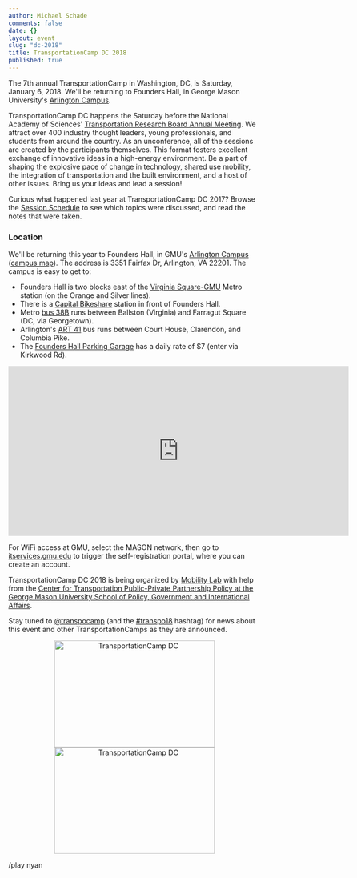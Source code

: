 ```yaml
---
author: Michael Schade
comments: false
date: {}
layout: event
slug: "dc-2018"
title: TransportationCamp DC 2018
published: true
---
```

The 7th annual TransportationCamp in Washington, DC, is Saturday, January 6, 2018.
We'll be returning to Founders Hall, in George Mason University's [Arlington Campus](http://arlington.gmu.edu/).

TransportationCamp DC happens the Saturday before the National Academy of Sciences' [Transportation Research Board Annual Meeting](http://www.trb.org/AnnualMeeting/). We
attract over 400 industry thought leaders, young professionals, and students from around the country.
As an unconference, all of the sessions are created by the participants themselves.
This format fosters excellent exchange of innovative ideas in a high-energy environment.
Be a part of shaping the explosive pace of change in technology, shared use mobility, the integration of transportation and the built environment, and a host of other issues.
Bring us your ideas and lead a session!

Curious what happened last year at TransportationCamp DC 2017? Browse the [Session Schedule](https://paper.dropbox.com/doc/The-Wall-ubKkXAwGVaQl9irNm61hz) to see which topics were discussed,
and read the notes that were taken.

### Location

We'll be returning this year to Founders Hall, in GMU's [Arlington Campus](http://arlington.gmu.edu/) ([campus map](http://info.gmu.edu/Maps/ArlingtonMap15.pdf)).
The address is 3351 Fairfax Dr, Arlington, VA 22201. The campus is easy to get to:

  * Founders Hall is two blocks east of the [Virginia Square-GMU](http://www.wmata.com/rail/station_detail.cfm?station_id=98) Metro station (on the Orange and Silver lines).
  * There is a [Capital Bikeshare](http://www.capitalbikeshare.com/) station in front of Founders Hall.
  * Metro [bus 38B](http://www.wmata.com/bus/timetables/view.cfm?line=12) runs between Ballston (Virginia) and Farragut Square (DC, via Georgetown).
  * Arlington's [ART 41](http://www.arlingtontransit.com/pages/routes/art-41/) bus runs between Court House, Clarendon, and Columbia Pike.
  * The [Founders Hall Parking Garage](http://parking.gmu.edu/arlingtoncampusparking.html)
  has a daily rate of $7 (enter via Kirkwood Rd).

<iframe align="center" src="https://www.google.com/maps/embed?pb=!1m18!1m12!1m3!1d1552.8558231973786!2d-77.10089523808!3d38.88483864213981!2m3!1f0!2f0!3f0!3m2!1i1024!2i768!4f13.1!3m3!1m2!1s0x89b7b6828ba038d9%3A0xdc8b8bb98b169604!2sGeorge+Mason+University-Arlington+Campus!5e0!3m2!1sen!2sus!4v1412725299805" width="680" height="340" frameborder="0" style="border:0"></iframe>

For WiFi access at GMU, select the MASON network, then go to [itservices.gmu.edu](http://itservices.gmu.edu/) to trigger the self-registration portal, where you can create an account.   

TransportationCamp DC 2018 is being organized by [Mobility Lab](http://mobilitylab.org/) with help from
the [Center for Transportation Public-Private Partnership Policy at the George Mason University School of Policy, Government and International Affairs](http://p3policy.gmu.edu/).

Stay tuned to [@transpocamp](https://twitter.com/transpocamp) (and the [#transpo18](https://twitter.com/hashtag/transpo18) hashtag)
for news about this event and other TransportationCamps as they are announced.

<p align="center">
<a href="https://www.flickr.com/photos/mvjantzen/32258714465/" title="TransportationCamp DC"><img src="https://c1.staticflickr.com/1/559/32258714465_81508fe2ca_n.jpg" width="320" height="213" alt="TransportationCamp DC"></a>
<a href="https://www.flickr.com/photos/mvjantzen/31417146734/" title="TransportationCamp DC"><img src="https://c1.staticflickr.com/1/456/31417146734_4a18f26055_n.jpg" width="320" height="213" alt="TransportationCamp DC"></a>
</p>
/play nyan
